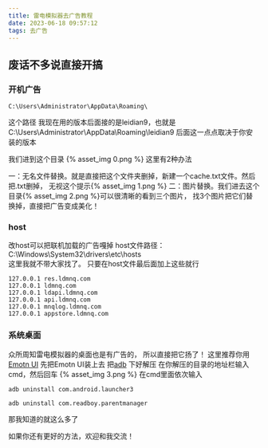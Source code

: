 ```yaml
---
title: 雷电模拟器去广告教程
date: 2023-06-18 09:57:12
tags: 去广告
---
```

## 废话不多说直接开搞

### 开机广告
```我们进到这个路径
C:\Users\Administrator\AppData\Roaming\
```
这个路径
我现在用的版本后面接的是leidian9，也就是C:\Users\Administrator\AppData\Roaming\leidian9
后面这一点点取决于你安装的版本

我们进到这个目录
{% asset_img 0.png %}<!-- more -->
这里有2种办法

一：无名文件替换。就是直接把这个文件夹删掉，新建一个cache.txt文件。然后把.txt删掉，
无视这个提示{% asset_img 1.png %}
二：图片替换。我们进去这个目录{% asset_img 2.png %}可以很清晰的看到三个图片，
找3个图片把它们替换掉，直接把广告变成美化！

### host
改host可以把联机加载的广告嘎掉
host文件路径：C:\Windows\System32\drivers\etc\hosts    
这里我就不带大家找了。
只要在host文件最后面加上这些就行     

```注意：这么做下面几个网站你的电脑都将无法访问，不过要用的时候在那一行前面加//注释掉就好
127.0.0.1 res.ldmnq.com
127.0.0.1 ldmnq.com
127.0.0.1 ldapi.ldmnq.com
127.0.0.1 api.ldmnq.com
127.0.0.1 mnqlog.ldmnq.com
127.0.0.1 appstore.ldmnq.com
```

### 系统桌面
众所周知雷电模拟器的桌面也是有广告的，
所以直接把它扬了！
这里推荐你用 [Emotn UI](https://app.emotn.com/ui)
先把Emotn UI装上去
把[adb](https://wwn.lanzout.com/ikGFz0zf674d) 下好解压
在你解压的目录的地址栏输入cmd，然后回车
{% asset_img 3.png %}
在cmd里面依次输入
```卸载系统桌面
adb uninstall com.android.launcher3
```
```卸载雷电游戏中心
adb uninstall com.readboy.parentmanager
```


那我知道的就这么多了

如果你还有更好的方法，欢迎和我交流！


